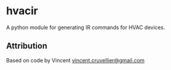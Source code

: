 # hvacir

A python module for generating IR commands for HVAC devices.

## Attribution
Based on code by Vincent <vincent.cruvellier@gmail.com>
